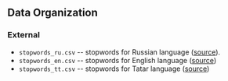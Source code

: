 Data Organization
------------

### External
- `stopwords_ru.csv` -- stopwords for Russian language ([source](https://github.com/stopwords-iso/stopwords-ru/blob/master/stopwords-ru.txt)).
- `stopwords_en.csv` -- stopwords for English language ([source](https://github.com/stopwords-iso/stopwords-en/blob/master/stopwords-en.txt)) 
- `stopwords_tt.csv` -- stopwords for Tatar language ([source](https://github.com/aliiae/stopwords-tt/blob/master/stopwords_tt.txt))